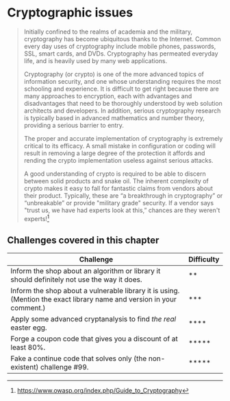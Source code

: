 # Cryptographic issues

> Initially confined to the realms of academia and the military, cryptography has become ubiquitous thanks to the Internet. Common every day uses of cryptography include mobile phones, passwords, SSL, smart cards, and DVDs. Cryptography has permeated everyday life, and is heavily used by many web applications.
>
> Cryptography (or crypto) is one of the more advanced topics of information security, and one whose understanding requires the most schooling and experience. It is difficult to get right because there are many approaches to encryption, each with advantages and disadvantages that need to be thoroughly understood by web solution architects and developers. In addition, serious cryptography research is typically based in advanced mathematics and number theory, providing a serious barrier to entry.
>
> The proper and accurate implementation of cryptography is extremely critical to its efficacy. A small mistake in configuration or coding will result in removing a large degree of the protection it affords and rending the crypto implementation useless against serious attacks.
>
> A good understanding of crypto is required to be able to discern between solid products and snake oil. The inherent complexity of crypto makes it easy to fall for fantastic claims from vendors about their product. Typically, these are “a breakthrough in cryptography” or “unbreakable” or provide "military grade" security. If a vendor says "trust us, we have had experts look at this,” chances are they weren't experts![^1]

## Challenges covered in this chapter

| Challenge | Difficulty |
| --------- | ---------- |
| Inform the shop about an algorithm or library it should definitely not use the way it does. | \*\* |
| Inform the shop about a vulnerable library it is using. (Mention the exact library name and version in your comment.) | \*\*\* |
| Apply some advanced cryptanalysis to find _the real_ easter egg. | \*\*\*\* |
| Forge a coupon code that gives you a discount of at least 80%. | \*\*\*\*\* |
| Fake a continue code that solves only (the non-existent) challenge #99. | \*\*\*\*\* |

[^1]: https://www.owasp.org/index.php/Guide_to_Cryptography
